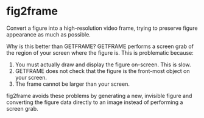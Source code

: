 # fig2frame

Convert a figure into a high-resolution video frame, trying to preserve figure appearance as much as possible.

Why is this better than GETFRAME? GETFRAME performs a screen grab of the region of your screen where the figure is. This is problematic because:
 1. You must actually draw and display the figure on-screen. This is slow.
 2. GETFRAME does not check that the figure is the front-most object on your screen.
 3. The frame cannot be larger than your screen.

fig2frame avoids these problems by generating a new, invisible figure and converting the figure data directly to an image instead of performing a screen grab.
